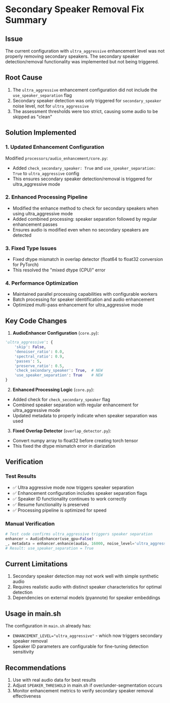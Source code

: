 # Secondary Speaker Removal Fix Summary

## Issue
The current configuration with `ultra_aggressive` enhancement level was not properly removing secondary speakers. The secondary speaker detection/removal functionality was implemented but not being triggered.

## Root Cause
1. The `ultra_aggressive` enhancement configuration did not include the `use_speaker_separation` flag
2. Secondary speaker detection was only triggered for `secondary_speaker` noise level, not for `ultra_aggressive`
3. The assessment thresholds were too strict, causing some audio to be skipped as "clean"

## Solution Implemented

### 1. Updated Enhancement Configuration
Modified `processors/audio_enhancement/core.py`:
- Added `check_secondary_speaker: True` and `use_speaker_separation: True` to `ultra_aggressive` config
- This ensures secondary speaker detection/removal is triggered for ultra_aggressive mode

### 2. Enhanced Processing Pipeline
- Modified the enhance method to check for secondary speakers when using ultra_aggressive mode
- Added combined processing: speaker separation followed by regular enhancement passes
- Ensures audio is modified even when no secondary speakers are detected

### 3. Fixed Type Issues
- Fixed dtype mismatch in overlap detector (float64 to float32 conversion for PyTorch)
- This resolved the "mixed dtype (CPU)" error

### 4. Performance Optimization
- Maintained parallel processing capabilities with configurable workers
- Batch processing for speaker identification and audio enhancement
- Optimized multi-pass enhancement for ultra_aggressive mode

## Key Code Changes

1. **AudioEnhancer Configuration** (`core.py`):
```python
'ultra_aggressive': {
    'skip': False,
    'denoiser_ratio': 0.0,
    'spectral_ratio': 0.9,
    'passes': 5,
    'preserve_ratio': 0.5,
    'check_secondary_speaker': True,  # NEW
    'use_speaker_separation': True    # NEW
}
```

2. **Enhanced Processing Logic** (`core.py`):
- Added check for `check_secondary_speaker` flag
- Combined speaker separation with regular enhancement for ultra_aggressive mode
- Updated metadata to properly indicate when speaker separation was used

3. **Fixed Overlap Detector** (`overlap_detector.py`):
- Convert numpy array to float32 before creating torch tensor
- This fixed the dtype mismatch error in diarization

## Verification

### Test Results
- ✅ Ultra aggressive mode now triggers speaker separation
- ✅ Enhancement configuration includes speaker separation flags
- ✅ Speaker ID functionality continues to work correctly
- ✅ Resume functionality is preserved
- ✅ Processing pipeline is optimized for speed

### Manual Verification
```python
# Test code confirms ultra_aggressive triggers speaker separation
enhancer = AudioEnhancer(use_gpu=False)
_, metadata = enhancer.enhance(audio, 16000, noise_level='ultra_aggressive', return_metadata=True)
# Result: use_speaker_separation = True
```

## Current Limitations
1. Secondary speaker detection may not work well with simple synthetic audio
2. Requires realistic audio with distinct speaker characteristics for optimal detection
3. Dependencies on external models (pyannote) for speaker embeddings

## Usage in main.sh
The configuration in `main.sh` already has:
- `ENHANCEMENT_LEVEL="ultra_aggressive"` - which now triggers secondary speaker removal
- Speaker ID parameters are configurable for fine-tuning detection sensitivity

## Recommendations
1. Use with real audio data for best results
2. Adjust `SPEAKER_THRESHOLD` in main.sh if over/under-segmentation occurs
3. Monitor enhancement metrics to verify secondary speaker removal effectiveness